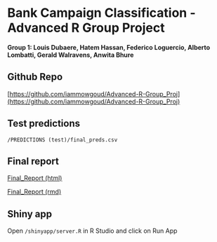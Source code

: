 # Bank Campaign Classification - Advanced R Group Project

**Group 1: Louis Dubaere, Hatem Hassan, Federico Loguercio, Alberto Lombatti, Gerald Walravens, Anwita Bhure**

## Github Repo

[https://github.com/iammowgoud/Advanced-R-Group_Proj](https://github.com/iammowgoud/Advanced-R-Group_Proj)

## Test predictions
```/PREDICTIONS (test)/final_preds.csv```

## Final report

[Final_Report (html)](Final_Report.html)

[Final_Report (rmd)](data/Final_Report.rmd)

## Shiny app

Open ```/shinyapp/server.R``` in R Studio and click on Run App
